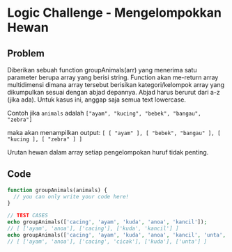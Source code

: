 # Logic Challenge - Mengelompokkan Hewan

## Problem

Diberikan sebuah function groupAnimals(arr) yang menerima satu parameter berupa array yang berisi string. Function akan me-return array multidimensi dimana array tersebut berisikan kategori/kelompok array yang dikumpulkan sesuai dengan abjad depannya. Abjad harus berurut dari a-z (jika ada). Untuk kasus ini, anggap saja semua text lowercase.

 Contoh jika `animals` adalah `["ayam", "kucing", "bebek", "bangau", "zebra"]`
 
 maka akan menampilkan output: `[ [ "ayam" ], [ "bebek", "bangau" ], [ "kucing ], [ "zebra" ] ]`

Urutan hewan dalam array setiap pengelompokan huruf tidak penting.

## Code

```Php
function groupAnimals(animals) {
  // you can only write your code here!
}

// TEST CASES
echo groupAnimals(['cacing', 'ayam', 'kuda', 'anoa', 'kancil']);
// [ ['ayam', 'anoa'], ['cacing'], ['kuda', 'kancil'] ]
echo groupAnimals(['cacing', 'ayam', 'kuda', 'anoa', 'kancil', 'unta', 'cicak' ]);
// [ ['ayam', 'anoa'], ['cacing', 'cicak'], ['kuda'], ['unta'] ]
```
